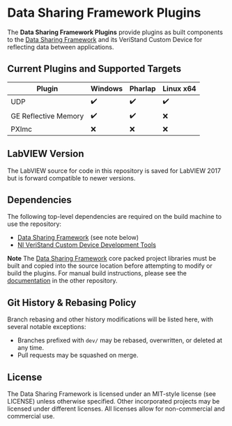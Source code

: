 # Data Sharing Framework Plugins
The **Data Sharing Framework Plugins** provide plugins as built components to the [Data Sharing Framework](https://github.com/ni/niveristand-data-sharing-framework-custom-device) and its VeriStand Custom Device for reflecting data between applications.

## Current Plugins and Supported Targets

|Plugin|Windows|Pharlap|Linux x64
|---|---|---|---|
|UDP|:heavy_check_mark:|:heavy_check_mark:|:heavy_check_mark:|
|GE Reflective Memory|:heavy_check_mark:|:heavy_check_mark:|:x:|
|PXImc|:x:|:x:|:x:|

[comment]: # (GitHub emoji support is documented here: https://gist.github.com/rxaviers/7360908)

## LabVIEW Version
The LabVIEW source for code in this repository is saved for LabVIEW 2017 but is forward compatible to newer versions.

## Dependencies
The following top-level dependencies are required on the build machine to use the repository:

- [Data Sharing Framework](https://github.com/ni/niveristand-data-sharing-framework-custom-device) (see note below)
- [NI VeriStand Custom Device Development Tools](https://github.com/ni/niveristand-custom-device-development-tools)

**Note** The [Data Sharing Framework](https://github.com/ni/niveristand-data-sharing-framework-custom-device) core packed project libraries must be built and copied into the source location before attempting to modify or build the plugins. For manual build instructions, please see the [documentation](https://github.com/ni/niveristand-data-sharing-framework-custom-device/blob/master/Docs/Manual%20Build%20Instructions.md) in the other repository.

## Git History & Rebasing Policy
Branch rebasing and other history modifications will be listed here, with several notable exceptions:
- Branches prefixed with `dev/` may be rebased, overwritten, or deleted at any time.
- Pull requests may be squashed on merge.

## License
The Data Sharing Framework is licensed under an MIT-style license (see LICENSE) unless otherwise specified. Other incorporated projects may be licensed under different licenses. All licenses allow for non-commercial and commercial use.

